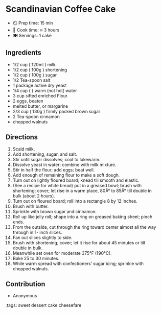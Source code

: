 # Scandinavian Coffee Cake

* ⏲️ Prep time: 15 min
* 🍳 Cook time: ≈ 3 hours
* 🍽️ Servings: 1 cake

## Ingredients

* 1/2 cup ( 120ml ) milk
* 1/2 cup ( 100g ) shortening
* 1/2 cup ( 100g ) sugar
* 1/2 Tea-spoon salt
* 1 package active dry yeast
* 1/4 cup (  ) warm (not hot) water
* 3 cup sifted enriched Flour
* 2 eggs, beaten
* melted butter, or margarine
* 2/3 cup ( 130g ) firmly packed brown sugar
* 2 Tea-spoon cinnamon
* chopped walnuts

## Directions

1. Scald milk.
2. Add shortening, sugar, and salt.
3. Stir until sugar dissolves; cool to lukewarm.
4. Dissolve yeast in water; combine with milk mixture.
5. Stir in half the flour; add eggs; beat well.
6. Add enough of remaining flour to make a soft dough.
7. Turn out on lightly floured board; knead till smooth and elastic.
8. (See a recipe for white bread) put in a greased bowl; brush with shortening; cover; let rise in a warm place, 80Â° to 85Â° till double in bulk (about 2 hours).
9. Turn out on floured board; roll into a rectangle 8 by 12 inches.
10. Brush with butter.
11. Sprinkle with brown sugar and cinnamon.
12. Roll up like jelly roll; shape into a ring on greased baking sheet; pinch ends.
13. From the outside, cut through the ring toward center almost all the way through in 1- inch slices.
14. Fan out slices slightly to side.
15. Brush with shortening; cover; let it rise for about 45 minutes or till double in bulk.
16. Meanwhile set oven for moderate 375°F (190°C).
17. Bake 25 to 30 minutes.
18. While warm spread with confectioners' sugar icing; sprinkle with chopped walnuts.

## Contribution

- Anonymous

;tags: sweet dessert cake cheesefare
